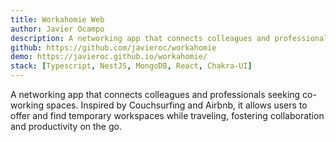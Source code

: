 ```yaml
---
title: Workahomie Web
author: Javier Ocampo
description: A networking app that connects colleagues and professionals seeking co-working spaces. Inspired by Couchsurfing and Airbnb, it allows users to offer and find temporary workspaces while traveling, fostering collaboration and productivity on the go.
github: https://github.com/javieroc/workahomie
demo: https://javieroc.github.io/workahomie/
stack: [Typescript, NestJS, MongoDB, React, Chakra-UI]
---
```

A networking app that connects colleagues and professionals seeking co-working spaces. Inspired by Couchsurfing and Airbnb, it allows users to offer and find temporary workspaces while traveling, fostering collaboration and productivity on the go.
